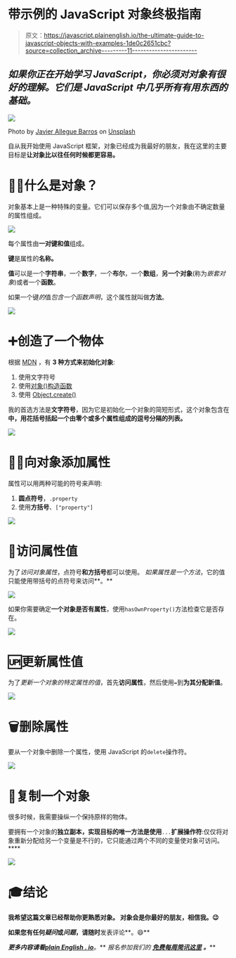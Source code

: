 # 带示例的 JavaScript 对象终极指南

> 原文：<https://javascript.plainenglish.io/the-ultimate-guide-to-javascript-objects-with-examples-1de0c2651cbc?source=collection_archive---------11----------------------->

## *如果你正在开始学习 JavaScript，你必须对对象有很好的理解。它们是 JavaScript 中几乎所有有用东西的基础。*

![](img/6a54da28e633b54514e7de0fcf9c2f91.png)

Photo by [Javier Allegue Barros](https://unsplash.com/@soymeraki?utm_source=unsplash&utm_medium=referral&utm_content=creditCopyText) on [Unsplash](https://unsplash.com/?utm_source=unsplash&utm_medium=referral&utm_content=creditCopyText)

自从我开始使用 JavaScript 框架，对象已经成为我最好的朋友，我在这里的主要目标是**让对象比以往任何时候都更容易。**

# 🙋🏼什么是对象？

对象基本上是一种特殊的变量。它们可以保存多个值,因为一个对象由不确定数量的属性组成。

![](img/4b68f7fc7beb4a008dffd8d1a5bf76dd.png)

每个属性由**一对键和值**组成。

**键**是属性的**名称。**

**值**可以是一个**字符串**，一个**数字**，一个**布尔**，一个**数组**，**另一个对象**(称为*嵌套对象*)或者一个**函数**。

如果一个键*的*值*包含一个函数声明*，这个属性就叫做**方法**。

![](img/d810ddb1117b3fc1bf656776196b9822.png)

# ➕创造了一个物体

根据 [MDN](https://developer.mozilla.org/en-US/docs/Web/JavaScript/Reference/Operators/Object_initializer) ，有 **3 种方式来初始化对象**:

1.  使用文字符号
2.  使用[对象()构造函数](https://developer.mozilla.org/en-US/docs/Web/JavaScript/Reference/Global_Objects/Object/Object)
3.  使用 [Object.create()](https://developer.mozilla.org/en-US/docs/Web/JavaScript/Reference/Global_Objects/Object/create)

我的首选方法是**文字符号**，因为它是初始化一个对象的简短形式，这个对象包含在**中，用花括号括起一个由零个或多个属性组成的逗号分隔的列表。**

![](img/f81ba311c288d18ac38a6e08abc8472e.png)

# ✍🏼向对象添加属性

属性可以用两种可能的符号来声明:

1.  **圆点符号**，`.property`
2.  使用**方括号**、`["property"]`

![](img/4073a137fe292805d12e0f32784de4e0.png)

# 🔐访问属性值

为了*访问对象属性*，点符号**和方括号**都可以使用。
*如果属性是一个方法*，它的值只能使用带括号的点符号来访问**。**

![](img/eea012d18fd34dbc052f8a4646948fd8.png)

如果你需要确定**一个对象是否有属性**，使用`hasOwnProperty()`方法检查它是否存在。

![](img/d3e3b942613016dd0500503e04f16af3.png)

# 🆙更新属性值

为了*更新一个对象的特定属性的值*，首先**访问属性**，然后使用`=`到**为其分配新值**。

![](img/69d75d25a85cd32cd31d26e806b5950f.png)

# 🗑删除属性

要从一个对象中删除一个属性，使用 JavaScript 的`delete`操作符。

![](img/f2df9c0ab18fb32100910b2549ed6a80.png)

# 👯复制一个对象

很多时候，我需要操纵一个保持原样的物体。

要拥有一个对象的**独立副本，实现目标的唯一方法是使用**`...`**扩展操作符**:仅仅将对象重新分配给另一个变量是不行的，它只能通过两个不同的变量使对象可访问。****

**![](img/bcc4d83ed85617727e5b52a90eb95945.png)**

# **🎓结论**

**我希望这篇文章已经帮助你更熟悉对象。
**对象会是你最好的朋友**，相信我。😉**

**如果您有任何*疑问*或*问题*，请随时**发表评论**。😄**

***更多内容请看*[***plain English . io***](http://plainenglish.io/)***。*** *报名参加我们的* [***免费每周简讯这里***](http://newsletter.plainenglish.io/) ***。*****